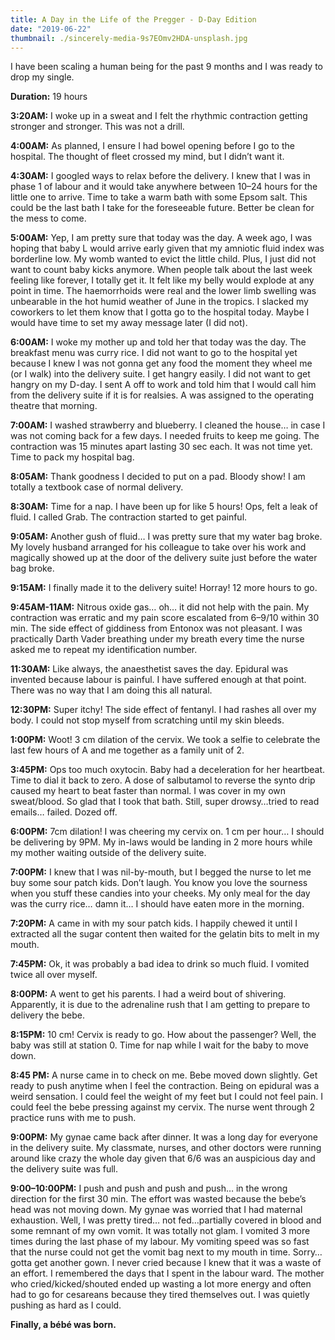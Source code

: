 ```yaml
---
title: A Day in the Life of the Pregger - D-Day Edition
date: "2019-06-22"
thumbnail: ./sincerely-media-9s7EOmv2HDA-unsplash.jpg
---
```

I have been scaling a human being for the past 9 months and I was ready to drop my single.

**Duration:** 19 hours

**3:20AM:** I woke up in a sweat and I felt the rhythmic
    contraction getting stronger and stronger. This was not a drill.

**4:00AM:** As planned, I ensure I had bowel opening before
    I go to the hospital. The thought of fleet crossed my mind, but I didn’t
    want it.

**4:30AM:** I googled ways to relax before the delivery. I
    knew that I was in phase 1 of labour and it would take anywhere between
    10–24 hours for the little one to arrive. Time to take a warm bath with some
    Epsom salt. This could be the last bath I take for the foreseeable future.
    Better be clean for the mess to come.

**5:00AM:** Yep, I am pretty sure that today was the day. A
    week ago, I was hoping that baby L would arrive early given that my amniotic
    fluid index was borderline low. My womb wanted to evict the little child.
    Plus, I just did not want to count baby kicks anymore. When people talk
    about the last week feeling like forever, I totally get it. It felt like my
    belly would explode at any point in time. The haemorrhoids were real and the
    lower limb swelling was unbearable in the hot humid weather of June in the
    tropics. I slacked my coworkers to let them know that I gotta go to the
    hospital today. Maybe I would have time to set my away message later (I did
    not).

**6:00AM:** I woke my mother up and told her that today was
    the day. The breakfast menu was curry rice. I did not want to go to the
    hospital yet because I knew I was not gonna get any food the moment they
    wheel me (or I walk) into the delivery suite. I get hangry easily. I did not
    want to get hangry on my D-day. I sent A off to work and told him that I
    would call him from the delivery suite if it is for realsies. A was assigned
    to the operating theatre that morning.


**7:00AM:** I washed strawberry and blueberry. I cleaned the
    house… in case I was not coming back for a few days. I needed fruits to keep
    me going. The contraction was 15 minutes apart lasting 30 sec each. It was
    not time yet. Time to pack my hospital bag.

**8:05AM:** Thank goodness I decided to put on a pad. Bloody
    show! I am totally a textbook case of normal delivery.

**8:30AM:** Time for a nap. I have been up for like 5 hours!
    Ops, felt a leak of fluid. I called Grab. The contraction started to get
    painful.

**9:05AM:** Another gush of fluid… I was pretty sure that my
    water bag broke. My lovely husband arranged for his colleague to take over
    his work and magically showed up at the door of the delivery suite just
    before the water bag broke.

**9:15AM:** I finally made it to the delivery suite! Horray!
    12 more hours to go.

**9:45AM-11AM:** Nitrous oxide gas… oh… it did not help with
    the pain. My contraction was erratic and my pain score escalated from 6–9/10
    within 30 min. The side effect of giddiness from Entonox was not pleasant. I
    was practically Darth Vader breathing under my breath every time the nurse
    asked me to repeat my identification number.

**11:30AM:** Like always, the anaesthetist saves the day.
    Epidural was invented because labour is painful. I have suffered enough at
    that point. There was no way that I am doing this all natural.

**12:30PM:** Super itchy! The side effect of fentanyl. I had
    rashes all over my body. I could not stop myself from scratching until my
    skin bleeds.

**1:00PM:** Woot! 3 cm dilation of the cervix. We took a
    selfie to celebrate the last few hours of A and me together as a family unit
    of 2.

**3:45PM:** Ops too much oxytocin. Baby had a deceleration
    for her heartbeat. Time to dial it back to zero. A dose of salbutamol to
    reverse the synto drip caused my heart to beat faster than normal. I was
    cover in my own sweat/blood. So glad that I took that bath. Still, super
    drowsy…tried to read emails… failed. Dozed off.

**6:00PM:** 7cm dilation! I was cheering my cervix on. 1 cm
    per hour… I should be delivering by 9PM. My in-laws would be landing in 2
    more hours while my mother waiting outside of the delivery suite.

**7:00PM:** I knew that I was nil-by-mouth, but I begged the
    nurse to let me buy some sour patch kids. Don’t laugh. You know you love the
    sourness when you stuff these candies into your cheeks. My only meal for the
    day was the curry rice… damn it… I should have eaten more in the
    morning.

**7:20PM:** A came in with my sour patch kids. I happily
    chewed it until I extracted all the sugar content then waited for the
    gelatin bits to melt in my mouth.

**7:45PM:** Ok, it was probably a bad idea to drink so much
    fluid. I vomited twice all over myself.

**8:00PM:** A went to get his parents. I had a weird bout of
    shivering. Apparently, it is due to the adrenaline rush that I am getting to
    prepare to delivery the bebe.

**8:15PM:** 10 cm! Cervix is ready to go. How about the
    passenger? Well, the baby was still at station 0. Time for nap while I wait
    for the baby to move down.

**8:45 PM:** A nurse came in to check on me. Bebe moved down
    slightly. Get ready to push anytime when I feel the contraction. Being on
    epidural was a weird sensation. I could feel the weight of my feet but I
    could not feel pain. I could feel the bebe pressing against my cervix. The
    nurse went through 2 practice runs with me to push.

**9:00PM:** My gynae came back after dinner. It was a long
    day for everyone in the delivery suite. My classmate, nurses, and other
    doctors were running around like crazy the whole day given that 6/6 was an
    auspicious day and the delivery suite was full.

**9:00–10:00PM:** I push and push and push and push… in the
    wrong direction for the first 30 min. The effort was wasted because the
    bebe’s head was not moving down. My gynae was worried that I had maternal
    exhaustion. Well, I was pretty tired… not fed…partially covered in blood and
    some remnant of my own vomit. It was totally not glam. I vomited 3 more
    times during the last phase of my labour. My vomiting speed was so fast that
    the nurse could not get the vomit bag next to my mouth in time. Sorry… gotta
    get another gown. I never cried because I knew that it was a waste of an
    effort. I remembered the days that I spent in the labour ward. The mother
    who cried/kicked/shouted ended up wasting a lot more energy and often had to
    go for cesareans because they tired themselves out. I was quietly pushing as
    hard as I could.

**Finally, a bébé was born.**


